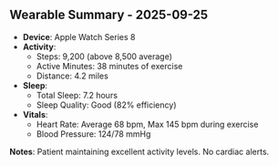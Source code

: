 ## Wearable Summary - 2025-09-25
- **Device**: Apple Watch Series 8
- **Activity**:
  - Steps: 9,200 (above 8,500 average)
  - Active Minutes: 38 minutes of exercise
  - Distance: 4.2 miles
- **Sleep**:
  - Total Sleep: 7.2 hours
  - Sleep Quality: Good (82% efficiency)
- **Vitals**:
  - Heart Rate: Average 68 bpm, Max 145 bpm during exercise
  - Blood Pressure: 124/78 mmHg

**Notes**: Patient maintaining excellent activity levels. No cardiac alerts.